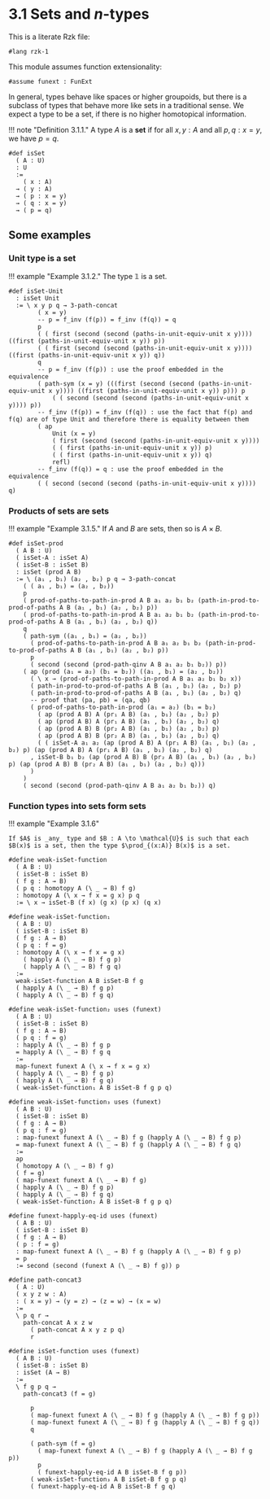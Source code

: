 # 3.1 Sets and $n$-types

This is a literate Rzk file:

```rzk
#lang rzk-1
```

This module assumes function extensionality:

```rzk
#assume funext : FunExt
```

In general, types behave like spaces or higher groupoids, but there is a subclass of types that behave more like sets in a traditional sense.
We expect a type to be a set, if there is no higher homotopical information.

!!! note "Definition 3.1.1."
    A type $A$ is a **set** if for all $x, y : A$ and all $p, q : x = y$, we have $p = q$.

```rzk
#def isSet
  ( A : U)
  : U
  :=
    ( x : A)
  → ( y : A)
  → ( p : x = y)
  → ( q : x = y)
  → ( p = q)
```

## Some examples

### Unit type is a set

!!! example "Example 3.1.2."
    The type $\mathbb{1}$ is a set.

```rzk
#def isSet-Unit
  : isSet Unit
  := \ x y p q → 3-path-concat
        ( x = y)
        -- p = f_inv (f(p)) = f_inv (f(q)) = q
        p
        ( ( first (second (second (paths-in-unit-equiv-unit x y)))) ((first (paths-in-unit-equiv-unit x y)) p))
        ( ( first (second (second (paths-in-unit-equiv-unit x y)))) ((first (paths-in-unit-equiv-unit x y)) q))
        q
        -- p = f_inv (f(p)) : use the proof embedded in the equivalence
        ( path-sym (x = y) (((first (second (second (paths-in-unit-equiv-unit x y)))) ((first (paths-in-unit-equiv-unit x y)) p))) p
            ( ( second (second (second (paths-in-unit-equiv-unit x y)))) p))
        -- f_inv (f(p)) = f_inv (f(q)) : use the fact that f(p) and f(q) are of type Unit and therefore there is equality between them
        ( ap
            Unit (x = y)
            ( first (second (second (paths-in-unit-equiv-unit x y))))
            ( ( first (paths-in-unit-equiv-unit x y)) p)
            ( ( first (paths-in-unit-equiv-unit x y)) q)
            refl)
        -- f_inv (f(q)) = q : use the proof embedded in the equivalence
        ( ( second (second (second (paths-in-unit-equiv-unit x y)))) q)
```

### Products of sets are sets

!!! example "Example 3.1.5."
    If $A$ and $B$ are sets, then so is $A \times B$.

```rzk
#def isSet-prod
  ( A B : U)
  ( isSet-A : isSet A)
  ( isSet-B : isSet B)
  : isSet (prod A B)
  := \ (a₁ , b₁) (a₂ , b₂) p q → 3-path-concat
    ( ( a₁ , b₁) = (a₂ , b₂))
    p
    ( prod-of-paths-to-path-in-prod A B a₁ a₂ b₁ b₂ (path-in-prod-to-prod-of-paths A B (a₁ , b₁) (a₂ , b₂) p))
    ( prod-of-paths-to-path-in-prod A B a₁ a₂ b₁ b₂ (path-in-prod-to-prod-of-paths A B (a₁ , b₁) (a₂ , b₂) q))
    q
    ( path-sym ((a₁ , b₁) = (a₂ , b₂))
      ( prod-of-paths-to-path-in-prod A B a₁ a₂ b₁ b₂ (path-in-prod-to-prod-of-paths A B (a₁ , b₁) (a₂ , b₂) p))
      p
      ( second (second (prod-path-qinv A B a₁ a₂ b₁ b₂)) p))
    ( ap (prod (a₁ = a₂) (b₁ = b₂)) ((a₁ , b₁) = (a₂ , b₂))
      ( \ x → (prod-of-paths-to-path-in-prod A B a₁ a₂ b₁ b₂ x))
      ( path-in-prod-to-prod-of-paths A B (a₁ , b₁) (a₂ , b₂) p)
      ( path-in-prod-to-prod-of-paths A B (a₁ , b₁) (a₂ , b₂) q)
      -- proof that (pa, pb) = (qa, qb)
      ( prod-of-paths-to-path-in-prod (a₁ = a₂) (b₁ = b₂)
        ( ap (prod A B) A (pr₁ A B) (a₁ , b₁) (a₂ , b₂) p)
        ( ap (prod A B) A (pr₁ A B) (a₁ , b₁) (a₂ , b₂) q)
        ( ap (prod A B) B (pr₂ A B) (a₁ , b₁) (a₂ , b₂) p)
        ( ap (prod A B) B (pr₂ A B) (a₁ , b₁) (a₂ , b₂) q)
        ( ( isSet-A a₁ a₂ (ap (prod A B) A (pr₁ A B) (a₁ , b₁) (a₂ , b₂) p) (ap (prod A B) A (pr₁ A B) (a₁ , b₁) (a₂ , b₂) q)
      , isSet-B b₁ b₂ (ap (prod A B) B (pr₂ A B) (a₁ , b₁) (a₂ , b₂) p) (ap (prod A B) B (pr₂ A B) (a₁ , b₁) (a₂ , b₂) q)))
      )
    )
    ( second (second (prod-path-qinv A B a₁ a₂ b₁ b₂)) q)
```

### Function types into sets form sets

!!! example "Example 3.1.6"

    If $A$ is _any_ type and $B : A \to \mathcal{U}$ is such that each $B(x)$ is a set, then the type $\prod_{(x:A)} B(x)$ is a set.

```rzk
#define weak-isSet-function
  ( A B : U)
  ( isSet-B : isSet B)
  ( f g : A → B)
  ( p q : homotopy A (\ _ → B) f g)
  : homotopy A (\ x → f x = g x) p q
  := \ x → isSet-B (f x) (g x) (p x) (q x)

#define weak-isSet-function₁
  ( A B : U)
  ( isSet-B : isSet B)
  ( f g : A → B)
  ( p q : f = g)
  : homotopy A (\ x → f x = g x)
    ( happly A (\ _ → B) f g p)
    ( happly A (\ _ → B) f g q)
  :=
  weak-isSet-function A B isSet-B f g
  ( happly A (\ _ → B) f g p)
  ( happly A (\ _ → B) f g q)

#define weak-isSet-function₂ uses (funext)
  ( A B : U)
  ( isSet-B : isSet B)
  ( f g : A → B)
  ( p q : f = g)
  : happly A (\ _ → B) f g p
  = happly A (\ _ → B) f g q
  :=
  map-funext funext A (\ x → f x = g x)
  ( happly A (\ _ → B) f g p)
  ( happly A (\ _ → B) f g q)
  ( weak-isSet-function₁ A B isSet-B f g p q)

#define weak-isSet-function₃ uses (funext)
  ( A B : U)
  ( isSet-B : isSet B)
  ( f g : A → B)
  ( p q : f = g)
  : map-funext funext A (\ _ → B) f g (happly A (\ _ → B) f g p)
  = map-funext funext A (\ _ → B) f g (happly A (\ _ → B) f g q)
  :=
  ap
  ( homotopy A (\ _ → B) f g)
  ( f = g)
  ( map-funext funext A (\ _ → B) f g)
  ( happly A (\ _ → B) f g p)
  ( happly A (\ _ → B) f g q)
  ( weak-isSet-function₂ A B isSet-B f g p q)

#define funext-happly-eq-id uses (funext)
  ( A B : U)
  ( isSet-B : isSet B)
  ( f g : A → B)
  ( p : f = g)
  : map-funext funext A (\ _ → B) f g (happly A (\ _ → B) f g p)
  = p
  := second (second (funext A (\ _ → B) f g)) p

#define path-concat3
  ( A : U)
  ( x y z w : A)
  : ( x = y) → (y = z) → (z = w) → (x = w)
  :=
  \ p q r →
    path-concat A x z w
      ( path-concat A x y z p q)
      r

#define isSet-function uses (funext)
  ( A B : U)
  ( isSet-B : isSet B)
  : isSet (A → B)
  :=
  \ f g p q →
    path-concat3 (f = g)

      p
      ( map-funext funext A (\ _ → B) f g (happly A (\ _ → B) f g p))
      ( map-funext funext A (\ _ → B) f g (happly A (\ _ → B) f g q))
      q

      ( path-sym (f = g)
        ( map-funext funext A (\ _ → B) f g (happly A (\ _ → B) f g p))
        p
        ( funext-happly-eq-id A B isSet-B f g p))
      ( weak-isSet-function₃ A B isSet-B f g p q)
      ( funext-happly-eq-id A B isSet-B f g q)
```
